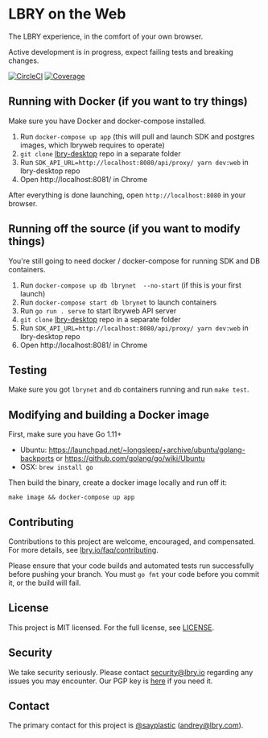 # LBRY on the Web

The LBRY experience, in the comfort of your own browser.

Active development is in progress, expect failing tests and breaking changes.

[![CircleCI](https://img.shields.io/circleci/project/github/lbryio/lbryweb.go/master.svg)](https://circleci.com/gh/lbryio/lbryweb.go/tree/master) [![Coverage](https://img.shields.io/coveralls/github/lbryio/lbryweb.go.svg)](https://coveralls.io/github/lbryio/lbryweb.go)

## Running with Docker (if you want to try things)

Make sure you have Docker and docker-compose installed.

1. Run `docker-compose up app` (this will pull and launch SDK and postgres images, which lbryweb requires to operate)
2. `git clone` [lbry-desktop](https://github.com/lbryio/lbry-desktop/) repo in a separate folder
3. Run `SDK_API_URL=http://localhost:8080/api/proxy/ yarn dev:web` in lbry-desktop repo
4. Open http://localhost:8081/ in Chrome

After everything is done launching, open `http://localhost:8080` in your browser.

## Running off the source (if you want to modify things)

You're still going to need docker / docker-compose for running SDK and DB containers.

1. Run `docker-compose up db lbrynet  --no-start` (if this is your first launch)
2. Run `docker-compose start db lbrynet` to launch containers
3. Run `go run . serve` to start lbryweb API server
4. `git clone` [lbry-desktop](https://github.com/lbryio/lbry-desktop/) repo in a separate folder
5. Run `SDK_API_URL=http://localhost:8080/api/proxy/ yarn dev:web` in lbry-desktop repo
6. Open http://localhost:8081/ in Chrome

## Testing

Make sure you got `lbrynet` and `db` containers running and run `make test`.

## Modifying and building a Docker image

First, make sure you have Go 1.11+

- Ubuntu: https://launchpad.net/~longsleep/+archive/ubuntu/golang-backports or https://github.com/golang/go/wiki/Ubuntu
- OSX: `brew install go`

Then build the binary, create a docker image locally and run off it:

```
make image && docker-compose up app
```

## Contributing

Contributions to this project are welcome, encouraged, and compensated. For more details, see [lbry.io/faq/contributing](https://lbry.io/faq/contributing).

Please ensure that your code builds and automated tests run successfully before pushing your branch. You must `go fmt` your code before you commit it, or the build will fail.


## License

This project is MIT licensed. For the full license, see [LICENSE](LICENSE).


## Security

We take security seriously. Please contact security@lbry.io regarding any issues you may encounter.
Our PGP key is [here](https://keybase.io/lbry/key.asc) if you need it.


## Contact

The primary contact for this project is [@sayplastic](https://github.com/sayplastic) (andrey@lbry.com).

